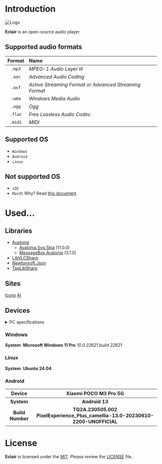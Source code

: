 # Introduction
![Logo]("Eclair/Assets/icon.png")

**Eclair** is an open-source audio player.
## Supported audio formats
| Format | Name |
| :----: | :------------------------------------------------------ |
| `.mp3` | *MPEG-1 Audio Layer III* |
| `.aac` | *Advanced Audio Coding* |
| `.asf` | *Active Streaming Format or Advanced Streaming Format* |
| `.wma` | *Windows Media Audio* |
| `.ogg` | *Ogg* |
| `.flac`| *Free Lossless Audio Codec* |
| `.midi`| *MIDI* |

## Supported OS
* `Windows`
* `Android`
* `Linux`
## Not supported OS
* `iOS`
* `MacOS`
Why? Read [this document](res/about_apple_devices.md).

<!--
# Installation
## Installation on Windows
## Installation on Linux
Before installing the program archive, install the following packages with the command:
```bash
sudo apt install vlc libvlc-dev libvlccore-dev
```
## Installation on Android
> [!CAUTION]
> If you delete the application data, the application will most likely not start anymore!
> You will need to reinstall the application so that it continues to work.
-->

# Used...
## Libraries
* [Avalonia](https://github.com/AvaloniaUI/Avalonia)
    - [Avalonia.Svg.Skia](https://github.com/wieslawsoltes/Svg.Skia) (11.0.0)
    - [MessageBox.Avalonia](https://github.com/AvaloniaCommunity/MessageBox.Avalonia) (3.1.0)
* [LibVLCSharp](https://github.com/videolan/libvlcsharp)
* [Newtonsoft.Json](https://github.com/JamesNK/Newtonsoft.Json/)
* [TagLibSharp](https://github.com/mono/taglib-sharp)
## Sites
[Icons](https://icon-icons.com)
[AI](https://blackbox.ai)
## Devices

<details>
<summary>PC specifications</summary>

|Processor|Intel(R) Core(TM) i5-8400 CPU @ 2.80GHz, 2808 MHz, cores: 6|
|:-:|:--|
|**Architecture**|**x64**|
|**RAM**|**16.0 GB**|

</details>

### Windows
**System**: **Microsoft Windows 11 Pro** *10.0.22621 build 22621*
### Linux
**System**: **Ubuntu 24.04**
### Android
|Device|Xiaomi POCO M3 Pro 5G|
|:-:|:-:|
|**System**|**Android 13**|
|**Build Number**|**TQ2A.230505.002 PixelExperience_Plus_camellia-13.0-20230610-2200-UNOFFICIAL**|

# License
**Eclair** is licensed under the [MIT](https://choosealicense.com/licenses/mit). Please review the [LICENSE](LICENSE) file.